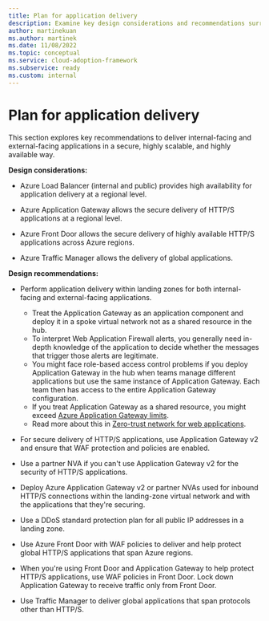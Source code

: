 ```yaml
---
title: Plan for application delivery
description: Examine key design considerations and recommendations surrounding the delivery of applications in a secure way.
author: martinekuan
ms.author: martinek
ms.date: 11/08/2022
ms.topic: conceptual
ms.service: cloud-adoption-framework
ms.subservice: ready
ms.custom: internal
---
```


# Plan for application delivery

This section explores key recommendations to deliver internal-facing and external-facing applications in a secure, highly scalable, and highly available way.

**Design considerations:**

- Azure Load Balancer (internal and public) provides high availability for application delivery at a regional level.

- Azure Application Gateway allows the secure delivery of HTTP/S applications at a regional level.

- Azure Front Door allows the secure delivery of highly available HTTP/S applications across Azure regions.

- Azure Traffic Manager allows the delivery of global applications.

**Design recommendations:**

- Perform application delivery within landing zones for both internal-facing and external-facing applications. 
  - Treat the Application Gateway as an application component and deploy it in a spoke virtual network not as a shared resource in the hub.
  - To interpret Web Application Firewall alerts, you generally need in-depth knowledge of the application to decide whether the messages that trigger those alerts are legitimate.
  - You might face role-based access control problems if you deploy Application Gateway in the hub when teams manage different applications but use the same instance of Application Gateway. Each team then has access to the entire Application Gateway configuration.
  - If you treat Application Gateway as a shared resource, you might exceed [Azure Application Gateway limits](/azure/azure-resource-manager/management/azure-subscription-service-limits#application-gateway-limits).
  - Read more about this in [Zero-trust network for web applications](/azure/architecture/example-scenario/gateway/application-gateway-before-azure-firewall).

- For secure delivery of HTTP/S applications, use Application Gateway v2 and ensure that WAF protection and policies are enabled.

- Use a partner NVA if you can't use Application Gateway v2 for the security of HTTP/S applications.

- Deploy Azure Application Gateway v2 or partner NVAs used for inbound HTTP/S connections within the landing-zone virtual network and with the applications that they're securing.

- Use a DDoS standard protection plan for all public IP addresses in a landing zone.

- Use Azure Front Door with WAF policies to deliver and help protect global HTTP/S applications that span Azure regions.

- When you're using Front Door and Application Gateway to help protect HTTP/S applications, use WAF policies in Front Door. Lock down Application Gateway to receive traffic only from Front Door.

- Use Traffic Manager to deliver global applications that span protocols other than HTTP/S.

